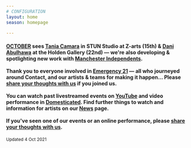 ```yaml
---
# CONFIGURATION
layout: home
season: homepage

---
```

#### [OCTOBER](/current/2021) sees [Tania Camara](/current/2021/oreo) in STUN Studio at Z-arts (15th) & [Dani Abulhawa](/current/2021/abulhawa) at the Holden Gallery (22nd) — we're also developing & spotlighting new work with <a href="http://manchesterindependents.co.uk" target="_blank">Manchester Independents</a>.<br><br>Thank you to everyone involved in [Emergency 21](/current/2021-emergency) — all who journeyed around Contact, and our artists & teams for making it happen… Please <a href="http://bit.ly/warnmcrfeedback" target="_blank">share your thoughts with us</a> if you joined us.<br><br>You can watch past livestreamed events on <a href="http://bit.ly/YTwarnmcr" target="_blank">YouTube</a> and video performance in <a href="http://domesticatedonline.org" target="_blank">Domesticated</a>. Find further things to watch and information for artists on our [News](/news) page.<br><br>If you've seen one of our events or an online performance, please <a href="http://bit.ly/warnmcrfeedback" target="_blank">share your thoughts with us</a>.       
<small>Updated 4 Oct 2021</small>
